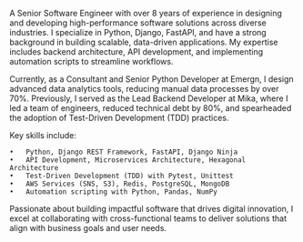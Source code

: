 A Senior Software Engineer with over 8 years of experience in designing and developing high-performance software solutions across diverse industries. I specialize in Python, Django, FastAPI, and have a strong background in building scalable, data-driven applications. My expertise includes backend architecture, API development, and implementing automation scripts to streamline workflows.

Currently, as a Consultant and Senior Python Developer at Emergn, I design advanced data analytics tools, reducing manual data processes by over 70%. Previously, I served as the Lead Backend Developer at Mika, where I led a team of engineers, reduced technical debt by 80%, and spearheaded the adoption of Test-Driven Development (TDD) practices.

Key skills include:

	•	Python, Django REST Framework, FastAPI, Django Ninja
	•	API Development, Microservices Architecture, Hexagonal Architecture
	•	Test-Driven Development (TDD) with Pytest, Unittest
	•	AWS Services (SNS, S3), Redis, PostgreSQL, MongoDB
	•	Automation scripting with Python, Pandas, NumPy

Passionate about building impactful software that drives digital innovation, I excel at collaborating with cross-functional teams to deliver solutions that align with business goals and user needs.
